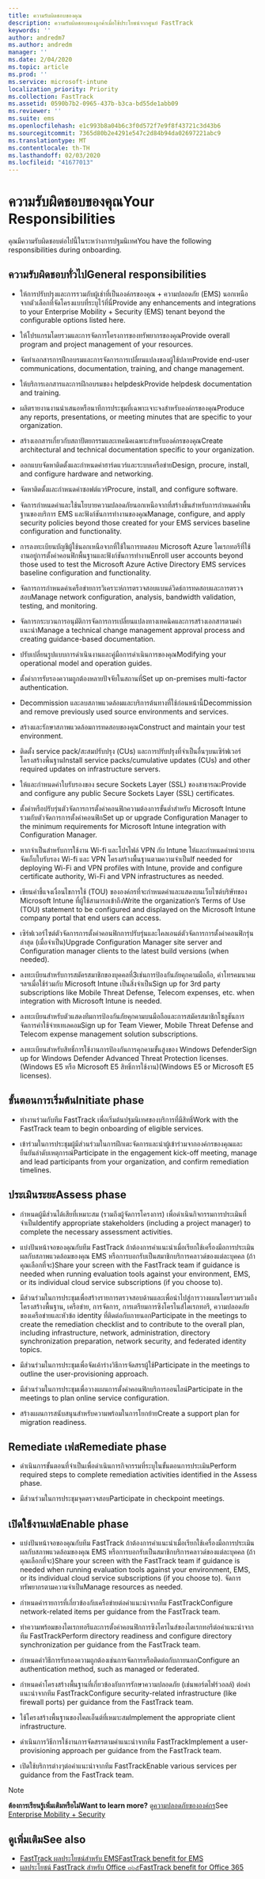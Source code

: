 ```yaml
---
title: ความรับผิดชอบของคุณ
description: ความรับผิดชอบของลูกค้าเมื่อใช้ประโยชน์จากศูนย์ FastTrack
keywords: ''
author: andredm7
ms.author: andredm
manager: ''
ms.date: 2/04/2020
ms.topic: article
ms.prod: ''
ms.service: microsoft-intune
localization_priority: Priority
ms.collection: FastTrack
ms.assetid: 0590b7b2-0965-437b-b3ca-bd55de1abb09
ms.reviewer: ''
ms.suite: ems
ms.openlocfilehash: e1c993b8a04b6c3f0d572f7e9f8f43721c3d43b6
ms.sourcegitcommit: 7365d80b2e4291e547c2d84b94da02697221abc9
ms.translationtype: MT
ms.contentlocale: th-TH
ms.lasthandoff: 02/03/2020
ms.locfileid: "41677013"
---
```

# <a name="your-responsibilities"></a><span data-ttu-id="dfea9-103">ความรับผิดชอบของคุณ</span><span class="sxs-lookup"><span data-stu-id="dfea9-103">Your Responsibilities</span></span>

<span data-ttu-id="dfea9-104">คุณมีความรับผิดชอบต่อไปนี้ในระหว่างการปฐมนิเทศ</span><span class="sxs-lookup"><span data-stu-id="dfea9-104">You have the following responsibilities during onboarding.</span></span>

## <a name="general-responsibilities"></a><span data-ttu-id="dfea9-105">ความรับผิดชอบทั่วไป</span><span class="sxs-lookup"><span data-stu-id="dfea9-105">General responsibilities</span></span>

-   <span data-ttu-id="dfea9-106">ให้การปรับปรุงและการรวมกับผู้เช่าที่เป็นองค์กรของคุณ + ความปลอดภัย (EMS) นอกเหนือจากตัวเลือกที่จัดโครงแบบที่ระบุไว้ที่นี่</span><span class="sxs-lookup"><span data-stu-id="dfea9-106">Provide any enhancements and integrations to your Enterprise Mobility + Security (EMS) tenant beyond the configurable options listed here.</span></span>

-   <span data-ttu-id="dfea9-107">ให้โปรแกรมโดยรวมและการจัดการโครงการของทรัพยากรของคุณ</span><span class="sxs-lookup"><span data-stu-id="dfea9-107">Provide overall program and project management of your resources.</span></span>

-   <span data-ttu-id="dfea9-108">จัดทำเอกสารการฝึกอบรมและการจัดการการเปลี่ยนแปลงของผู้ใช้ปลาย</span><span class="sxs-lookup"><span data-stu-id="dfea9-108">Provide end-user communications, documentation, training, and change management.</span></span>

-   <span data-ttu-id="dfea9-109">ให้บริการเอกสารและการฝึกอบรมของ helpdesk</span><span class="sxs-lookup"><span data-stu-id="dfea9-109">Provide helpdesk documentation and training.</span></span>

-   <span data-ttu-id="dfea9-110">ผลิตรายงานงานนำเสนอหรือนาทีการประชุมที่เฉพาะเจาะจงสำหรับองค์กรของคุณ</span><span class="sxs-lookup"><span data-stu-id="dfea9-110">Produce any reports, presentations, or meeting minutes that are specific to your organization.</span></span>

-   <span data-ttu-id="dfea9-111">สร้างเอกสารเกี่ยวกับสถาปัตยกรรมและเทคนิคเฉพาะสำหรับองค์กรของคุณ</span><span class="sxs-lookup"><span data-stu-id="dfea9-111">Create architectural and technical documentation specific to your organization.</span></span>

-   <span data-ttu-id="dfea9-112">ออกแบบจัดหาติดตั้งและกำหนดค่าฮาร์ดแวร์และระบบเครือข่าย</span><span class="sxs-lookup"><span data-stu-id="dfea9-112">Design, procure, install, and configure hardware and networking.</span></span>

-   <span data-ttu-id="dfea9-113">จัดหาติดตั้งและกำหนดค่าซอฟต์แวร์</span><span class="sxs-lookup"><span data-stu-id="dfea9-113">Procure, install, and configure software.</span></span>

-   <span data-ttu-id="dfea9-114">จัดการกำหนดค่าและใช้นโยบายความปลอดภัยนอกเหนือจากที่สร้างขึ้นสำหรับการกำหนดค่าพื้นฐานของบริการ EMS และฟังก์ชันการทำงานของคุณ</span><span class="sxs-lookup"><span data-stu-id="dfea9-114">Manage, configure, and apply security policies beyond those created for your EMS services baseline configuration and functionality.</span></span>

-   <span data-ttu-id="dfea9-115">การลงทะเบียนบัญชีผู้ใช้นอกเหนือจากที่ใช้ในการทดสอบ Microsoft Azure ไดเรกทอรีที่ใช้งานอยู่การตั้งค่าคอนฟิกพื้นฐานและฟังก์ชันการทำงาน</span><span class="sxs-lookup"><span data-stu-id="dfea9-115">Enroll user accounts beyond those used to test the Microsoft Azure Active Directory EMS services baseline configuration and functionality.</span></span>

-   <span data-ttu-id="dfea9-116">จัดการการกำหนดค่าเครือข่ายการวิเคราะห์การตรวจสอบแบนด์วิดธ์การทดสอบและการตรวจสอบ</span><span class="sxs-lookup"><span data-stu-id="dfea9-116">Manage network configuration, analysis, bandwidth validation, testing, and monitoring.</span></span>

-   <span data-ttu-id="dfea9-117">จัดการกระบวนการอนุมัติการจัดการการเปลี่ยนแปลงทางเทคนิคและการสร้างเอกสารตามคำแนะนำ</span><span class="sxs-lookup"><span data-stu-id="dfea9-117">Manage a technical change management approval process and creating guidance-based documentation.</span></span>

-   <span data-ttu-id="dfea9-118">ปรับเปลี่ยนรูปแบบการดำเนินงานและคู่มือการดำเนินการของคุณ</span><span class="sxs-lookup"><span data-stu-id="dfea9-118">Modifying your operational model and operation guides.</span></span>

-   <span data-ttu-id="dfea9-119">ตั้งค่าการรับรองความถูกต้องหลายปัจจัยในสถานที่</span><span class="sxs-lookup"><span data-stu-id="dfea9-119">Set up on-premises multi-factor authentication.</span></span>

-   <span data-ttu-id="dfea9-120">Decommission และลบสภาพแวดล้อมและบริการต้นทางที่ใช้ก่อนหน้านี้</span><span class="sxs-lookup"><span data-stu-id="dfea9-120">Decommission and remove previously used source environments and services.</span></span>

-   <span data-ttu-id="dfea9-121">สร้างและรักษาสภาพแวดล้อมการทดสอบของคุณ</span><span class="sxs-lookup"><span data-stu-id="dfea9-121">Construct and maintain your test environment.</span></span>

-   <span data-ttu-id="dfea9-122">ติดตั้ง service pack/สะสมปรับปรุง (CUs) และการปรับปรุงที่จำเป็นอื่นๆบนเซิร์ฟเวอร์โครงสร้างพื้นฐาน</span><span class="sxs-lookup"><span data-stu-id="dfea9-122">Install service packs/cumulative updates (CUs) and other required updates on infrastructure servers.</span></span>

-   <span data-ttu-id="dfea9-123">ให้และกำหนดค่าใบรับรองของ secure Sockets Layer (SSL) ของสาธารณะ</span><span class="sxs-lookup"><span data-stu-id="dfea9-123">Provide and configure any public Secure Sockets Layer (SSL) certificates.</span></span>

-   <span data-ttu-id="dfea9-124">ตั้งค่าหรือปรับรุ่นตัวจัดการการตั้งค่าคอนฟิกความต้องการขั้นต่ำสำหรับ Microsoft Intune รวมกับตัวจัดการการตั้งค่าคอนฟิก</span><span class="sxs-lookup"><span data-stu-id="dfea9-124">Set up or upgrade Configuration Manager to the minimum requirements for Microsoft Intune integration with Configuration Manager.</span></span>

-   <span data-ttu-id="dfea9-125">หากจำเป็นสำหรับการใช้งาน Wi-fi และโปรไฟล์ VPN กับ Intune ให้และกำหนดค่าหน่วยงานจัดเก็บใบรับรอง Wi-fi และ VPN โครงสร้างพื้นฐานตามความจำเป็น</span><span class="sxs-lookup"><span data-stu-id="dfea9-125">If needed for deploying Wi-Fi and VPN profiles with Intune, provide and configure certificate authority, Wi-Fi and VPN infrastructures as needed.</span></span>

-   <span data-ttu-id="dfea9-126">เขียนคำชี้แจงเงื่อนไขการใช้ (TOU) ขององค์กรที่จะกำหนดค่าและแสดงบนเว็บไซต์บริษัทของ Microsoft Intune ที่ผู้ใช้สามารถเข้าถึง</span><span class="sxs-lookup"><span data-stu-id="dfea9-126">Write the organization’s Terms of Use (TOU) statement to be configured and displayed on the Microsoft Intune company portal that end users can access.</span></span>

-   <span data-ttu-id="dfea9-127">เซิร์ฟเวอร์ไซต์ตัวจัดการการตั้งค่าคอนฟิกการปรับรุ่นและไคลเอนต์ตัวจัดการการตั้งค่าคอนฟิกรุ่นล่าสุด (เมื่อจำเป็น)</span><span class="sxs-lookup"><span data-stu-id="dfea9-127">Upgrade Configuration Manager site server and Configuration manager clients to the latest build versions (when needed).</span></span>

-   <span data-ttu-id="dfea9-128">ลงทะเบียนสำหรับการสมัครสมาชิกของบุคคลที่3เช่นการป้องกันภัยคุกคามมือถือ, ค่าโทรคมนาคมฯลฯเมื่อใช้ร่วมกับ Microsoft Intune เป็นสิ่งจำเป็น</span><span class="sxs-lookup"><span data-stu-id="dfea9-128">Sign up for 3rd party subscriptions like Mobile Threat Defense, Telecom expenses, etc. when integration with Microsoft Intune is needed.</span></span>

-   <span data-ttu-id="dfea9-129">ลงทะเบียนสำหรับตัวแสดงทีมการป้องกันภัยคุกคามบนมือถือและการสมัครสมาชิกโซลูชันการจัดการค่าใช้จ่ายเทเลคอม</span><span class="sxs-lookup"><span data-stu-id="dfea9-129">Sign up for Team Viewer, Mobile Threat Defense and Telecom expense management solution subscriptions.</span></span>

-   <span data-ttu-id="dfea9-130">ลงทะเบียนสำหรับสิทธิ์การใช้งานการป้องกันการคุกคามขั้นสูงของ Windows Defender</span><span class="sxs-lookup"><span data-stu-id="dfea9-130">Sign up for Windows Defender Advanced Threat Protection licenses.</span></span> <span data-ttu-id="dfea9-131">(Windows E5 หรือ Microsoft E5 สิทธิ์การใช้งาน)</span><span class="sxs-lookup"><span data-stu-id="dfea9-131">(Windows E5 or Microsoft E5 licenses).</span></span>

## <a name="initiate-phase"></a><span data-ttu-id="dfea9-132">ขั้นตอนการเริ่มต้น</span><span class="sxs-lookup"><span data-stu-id="dfea9-132">Initiate phase</span></span>

-   <span data-ttu-id="dfea9-133">ทำงานร่วมกับทีม FastTrack เพื่อเริ่มต้นปฐมนิเทศของบริการที่มีสิทธิ์</span><span class="sxs-lookup"><span data-stu-id="dfea9-133">Work with the FastTrack team to begin onboarding of eligible services.</span></span>

-   <span data-ttu-id="dfea9-134">เข้าร่วมในการประชุมผู้มีส่วนร่วมในการฝึกเตะจัดการและนำผู้เข้าร่วมจากองค์กรของคุณและยืนยันลำดับเหตุการณ์</span><span class="sxs-lookup"><span data-stu-id="dfea9-134">Participate in the engagement kick-off meeting, manage and lead participants from your organization, and confirm remediation timelines.</span></span>

## <a name="assess-phase"></a><span data-ttu-id="dfea9-135">ประเมินระยะ</span><span class="sxs-lookup"><span data-stu-id="dfea9-135">Assess phase</span></span>

-   <span data-ttu-id="dfea9-136">กำหนดผู้มีส่วนได้เสียที่เหมาะสม (รวมถึงผู้จัดการโครงการ) เพื่อดำเนินกิจกรรมการประเมินที่จำเป็น</span><span class="sxs-lookup"><span data-stu-id="dfea9-136">Identify appropriate stakeholders (including a project manager) to complete the necessary assessment activities.</span></span>

-   <span data-ttu-id="dfea9-137">แบ่งปันหน้าจอของคุณกับทีม FastTrack ถ้าต้องการคำแนะนำเมื่อเรียกใช้เครื่องมือการประเมินผลกับสภาพแวดล้อมของคุณ EMS หรือการบอกรับเป็นสมาชิกบริการคลาวด์ของแต่ละบุคคล (ถ้าคุณเลือกที่จะ)</span><span class="sxs-lookup"><span data-stu-id="dfea9-137">Share your screen with the FastTrack team if guidance is needed when running evaluation tools against your environment, EMS, or its individual cloud service subscriptions (if you choose to).</span></span>

-   <span data-ttu-id="dfea9-138">มีส่วนร่วมในการประชุมเพื่อสร้างรายการตรวจสอบด้านและเพื่อนำไปสู่การวางแผนโดยรวมรวมถึงโครงสร้างพื้นฐาน, เครือข่าย, การจัดการ, การเตรียมการซิงโครไนส์ไดเรกทอรี, ความปลอดภัยของเครือข่ายและหัวข้อ identity ที่ติดต่อกับภายนอก</span><span class="sxs-lookup"><span data-stu-id="dfea9-138">Participate in the meetings to create the remediation checklist and to contribute to the overall plan, including infrastructure, network, administration, directory synchronization preparation, network security, and federated identity topics.</span></span>

-   <span data-ttu-id="dfea9-139">มีส่วนร่วมในการประชุมเพื่อจัดเค้าร่างวิธีการจัดสรรผู้ใช้</span><span class="sxs-lookup"><span data-stu-id="dfea9-139">Participate in the meetings to outline the user-provisioning approach.</span></span>

-   <span data-ttu-id="dfea9-140">มีส่วนร่วมในการประชุมเพื่อวางแผนการตั้งค่าคอนฟิกบริการออนไลน์</span><span class="sxs-lookup"><span data-stu-id="dfea9-140">Participate in the meetings to plan online service configuration.</span></span>

-   <span data-ttu-id="dfea9-141">สร้างแผนการสนับสนุนสำหรับความพร้อมในการโยกย้าย</span><span class="sxs-lookup"><span data-stu-id="dfea9-141">Create a support plan for migration readiness.</span></span>

## <a name="remediate-phase"></a><span data-ttu-id="dfea9-142">Remediate เฟส</span><span class="sxs-lookup"><span data-stu-id="dfea9-142">Remediate phase</span></span>

-   <span data-ttu-id="dfea9-143">ดำเนินการขั้นตอนที่จำเป็นเพื่อดำเนินการกิจกรรมที่ระบุในขั้นตอนการประเมิน</span><span class="sxs-lookup"><span data-stu-id="dfea9-143">Perform required steps to complete remediation activities identified in the Assess phase.</span></span>

-   <span data-ttu-id="dfea9-144">มีส่วนร่วมในการประชุมจุดตรวจสอบ</span><span class="sxs-lookup"><span data-stu-id="dfea9-144">Participate in checkpoint meetings.</span></span>

## <a name="enable-phase"></a><span data-ttu-id="dfea9-145">เปิดใช้งานเฟส</span><span class="sxs-lookup"><span data-stu-id="dfea9-145">Enable phase</span></span>

-   <span data-ttu-id="dfea9-146">แบ่งปันหน้าจอของคุณกับทีม FastTrack ถ้าต้องการคำแนะนำเมื่อเรียกใช้เครื่องมือการประเมินผลกับสภาพแวดล้อมของคุณ EMS หรือการบอกรับเป็นสมาชิกบริการคลาวด์ของแต่ละบุคคล (ถ้าคุณเลือกที่จะ)</span><span class="sxs-lookup"><span data-stu-id="dfea9-146">Share your screen with the FastTrack team if guidance is needed when running evaluation tools against your environment, EMS, or its individual cloud service subscriptions (if you choose to).</span></span> <span data-ttu-id="dfea9-147">จัดการทรัพยากรตามความจำเป็น</span><span class="sxs-lookup"><span data-stu-id="dfea9-147">Manage resources as needed.</span></span>

-   <span data-ttu-id="dfea9-148">กำหนดค่ารายการที่เกี่ยวข้องกับเครือข่ายต่อคำแนะนำจากทีม FastTrack</span><span class="sxs-lookup"><span data-stu-id="dfea9-148">Configure network-related items per guidance from the FastTrack team.</span></span>

-   <span data-ttu-id="dfea9-149">ทำความพร้อมของไดเรกทอรีและการตั้งค่าคอนฟิกการซิงโครไนส์ของไดเรกทอรีต่อคำแนะนำจากทีม FastTrack</span><span class="sxs-lookup"><span data-stu-id="dfea9-149">Perform directory readiness and configure directory synchronization per guidance from the FastTrack team.</span></span>

-   <span data-ttu-id="dfea9-150">กำหนดค่าวิธีการรับรองความถูกต้องเช่นการจัดการหรือติดต่อกับภายนอก</span><span class="sxs-lookup"><span data-stu-id="dfea9-150">Configure an authentication method, such as managed or federated.</span></span> 

-   <span data-ttu-id="dfea9-151">กำหนดค่าโครงสร้างพื้นฐานที่เกี่ยวข้องกับการรักษาความปลอดภัย (เช่นพอร์ตไฟร์วอลล์) ต่อคำแนะนำจากทีม FastTrack</span><span class="sxs-lookup"><span data-stu-id="dfea9-151">Configure security-related infrastructure (like firewall ports) per guidance from the FastTrack team.</span></span>

-   <span data-ttu-id="dfea9-152">ใช้โครงสร้างพื้นฐานของไคลเอ็นต์ที่เหมาะสม</span><span class="sxs-lookup"><span data-stu-id="dfea9-152">Implement the appropriate client infrastructure.</span></span>

-   <span data-ttu-id="dfea9-153">ดำเนินการวิธีการใช้งานการจัดสรรตามคำแนะนำจากทีม FastTrack</span><span class="sxs-lookup"><span data-stu-id="dfea9-153">Implement a user-provisioning approach per guidance from the FastTrack team.</span></span>

-   <span data-ttu-id="dfea9-154">เปิดใช้บริการต่างๆต่อคำแนะนำจากทีม FastTrack</span><span class="sxs-lookup"><span data-stu-id="dfea9-154">Enable various services per guidance from the FastTrack team.</span></span>

> [!NOTE]
> <span data-ttu-id="dfea9-155">**ต้องการเรียนรู้เพิ่มเติมหรือไม่**</span><span class="sxs-lookup"><span data-stu-id="dfea9-155">**Want to learn more?**</span></span> <span data-ttu-id="dfea9-156">ดู[ความปลอดภัยขององค์กร](https://www.microsoft.com/cloud-platform/enterprise-mobility)</span><span class="sxs-lookup"><span data-stu-id="dfea9-156">See [Enterprise Mobility + Security](https://www.microsoft.com/cloud-platform/enterprise-mobility)</span></span>

## <a name="see-also"></a><span data-ttu-id="dfea9-157">ดูเพิ่มเติม</span><span class="sxs-lookup"><span data-stu-id="dfea9-157">See also</span></span>

- [<span data-ttu-id="dfea9-158">FastTrack ผลประโยชน์สำหรับ EMS</span><span class="sxs-lookup"><span data-stu-id="dfea9-158">FastTrack benefit for EMS</span></span>](EMS-fasttrack-benefit-for-EMS.md)
- [<span data-ttu-id="dfea9-159">ผลประโยชน์ FastTrack สำหรับ Office ๓๖๕</span><span class="sxs-lookup"><span data-stu-id="dfea9-159">FastTrack benefit for Office 365</span></span>](O365-fasttrack-benefit-for-office-365.md)

